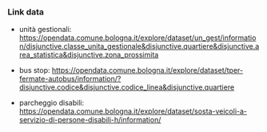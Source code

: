 ### Link data
- unità gestionali: https://opendata.comune.bologna.it/explore/dataset/un_gest/information/disjunctive.classe_unita_gestionale&disjunctive.quartiere&disjunctive.area_statistica&disjunctive.zona_prossimita
  
- bus stop: https://opendata.comune.bologna.it/explore/dataset/tper-fermate-autobus/information/?disjunctive.codice&disjunctive.codice_linea&disjunctive.quartiere
- parcheggio disabili: https://opendata.comune.bologna.it/explore/dataset/sosta-veicoli-a-servizio-di-persone-disabili-h/information/
  
